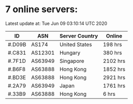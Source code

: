 # 7 online servers:

Latest update at: Tue Jun 09 03:10:14 UTC 2020

| ID | ASN | Server Country | Online |
| -- | --- | -------------- | ------ |
| #.D09B | AS174 | United States | 198 hrs |
| #.C831 | AS12301 | Hungary | 380 hrs |
| #.7F1D | AS63949 | Singapore | 2102 hrs |
| #.B6F8 | AS63888 | Hong Kong | 1852 hrs |
| #.BD3E | AS63888 | Hong Kong | 2921 hrs |
| #.2A79 | AS63949 | Japan | 1761 hrs |
| #.33B9 | AS63888 | Hong Kong | 6 hrs |

